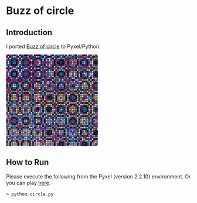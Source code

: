 # Buzz of circle

## Introduction

I ported [Buzz of circle](https://x.com/SnowEsamosc/status/1909216344219996398) to Pyxel/Python. 

<img src="https://github.com/jay-kumogata/FractalArts/blob/main/pyxel/circle/screenshots/circle01.gif" width="250" />

## How to Run

Please execute the following from the Pyxel (version 2.2.10) environment.
Or you can play [here](https://kitao.github.io/pyxel/wasm/launcher/?run=jay-kumogata.FractalArts.pyxel.circle.circle).

	> python circle.py
